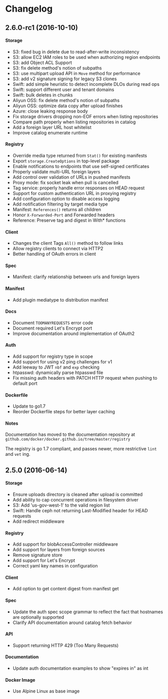 # Changelog

## 2.6.0-rc1 (2016-10-10)

#### Storage
 - S3: fixed bug in delete due to read-after-write inconsistency
 - S3: allow EC2 IAM roles to be used when authorizing region endpoints
 - S3: add Object ACL Support
 - S3: fix delete method's notion of subpaths
 - S3: use multipart upload API in `Move` method for performance
 - S3: add v2 signature signing for legacy S3 clones
 - Swift: add simple heuristic to detect incomplete DLOs during read ops
 - Swift: support different user and tenant domains
 - Swift: bulk deletes in chunks
 - Aliyun OSS: fix delete method's notion of subpaths
 - Aliyun OSS: optimize data copy after upload finishes
 - Azure: close leaking response body
 - Fix storage drivers dropping non-EOF errors when listing repositories
 - Compare path properly when listing repositories in catalog
 - Add a foreign layer URL host whitelist
 - Improve catalog enumerate runtime

#### Registry
  - Override media type returned from `Stat()` for existing manifests
  - Export `storage.CreateOptions` in top-level package
  - Enable notifications to endpoints that use self-signed certificates
  - Properly validate multi-URL foreign layers
  - Add control over validation of URLs in pushed manifests
  - Proxy mode: fix socket leak when pull is cancelled
  - Tag service: properly handle error responses on HEAD request
  - Support for custom authentication URL in proxying registry
  - Add configuration option to disable access logging
  - Add notification filtering by target media type
  - Manifest: `References()` returns all children
  - Honor `X-Forwarded-Port` and Forwarded headers
  - Reference: Preserve tag and digest in With* functions

#### Client
  - Changes the client Tags `All()` method to follow links
  - Allow registry clients to connect via HTTP2
  - Better handling of OAuth errors in client

#### Spec
  - Manifest: clarify relationship between urls and foreign layers

#### Manifest
  - Add plugin mediatype to distribution manifest

#### Docs

  - Document `TOOMANYREQUESTS` error code
  - Document required Let's Encrypt port
  - Improve documentation around implementation of OAuth2

#### Auth
  - Add support for registry type in scope
  - Add support for using v2 ping challenges for v1
  - Add leeway to JWT `nbf` and `exp` checking
  - htpasswd: dynamically parse htpasswd file
  - Fix missing auth headers with PATCH HTTP request when pushing to default port

#### Dockerfile
  - Update to go1.7
  - Reorder Dockerfile steps for better layer caching

#### Notes

Documentation has moved to the documentation repository at
`github.com/docker/docker.github.io/tree/master/registry`

The registry is go 1.7 compliant, and passes newer, more restrictive `lint` and `vet` ing.


## 2.5.0 (2016-06-14)

#### Storage
- Ensure uploads directory is cleaned after upload is committed
- Add ability to cap concurrent operations in filesystem driver
- S3: Add 'us-gov-west-1' to the valid region list
- Swift: Handle ceph not returning Last-Modified header for HEAD requests
- Add redirect middleware

#### Registry
- Add support for blobAccessController middleware
- Add support for layers from foreign sources
- Remove signature store
- Add support for Let's Encrypt
- Correct yaml key names in configuration

#### Client
- Add option to get content digest from manifest get

#### Spec
- Update the auth spec scope grammar to reflect the fact that hostnames are optionally supported
- Clarify API documentation around catalog fetch behavior

#### API
- Support returning HTTP 429 (Too Many Requests)

#### Documentation
- Update auth documentation examples to show "expires in" as int

#### Docker Image
- Use Alpine Linux as base image



